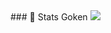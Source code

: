 <table>
### 👑 Stats Goken

<img src="https://github-readme-stats-gxk3n.vercel.app/api/top-langs/?username=gxk3n&layout=compact&theme=radical&card_width=300&cache_seconds=1"/>
</table>
